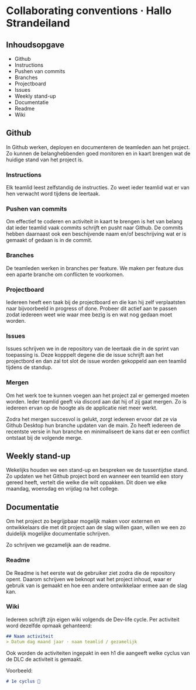 # Collaborating conventions · Hallo Strandeiland

## Inhoudsopgave
* Github
* Instructions
* Pushen van commits
* Branches
* Projectboard
* Issues
* Weekly stand-up
* Documentatie
* Readme
* Wiki

## Github
In Github werken, deployen en documenteren de teamleden aan het project. Zo kunnen de belanghebbenden goed monitoren en in kaart brengen wat de huidige stand van het project is.

### Instructions
Elk teamlid leest zelfstandig de instructies. Zo weet ieder teamlid wat er van hen verwacht word tijdens de leertaak. 

### Pushen van commits
Om effectief te coderen en activiteit in kaart te brengen is het van belang dat ieder teamlid vaak commits schrijft en pusht naar Github. De commits hebben daarnaast ook een beschijvende naam en/of beschrijving wat er is gemaakt of gedaan is in de commit.

### Branches
De teamleden werken in branches per feature. We maken per feature dus een aparte branche om conflicten te voorkomen. 

### Projectboard
Iedereen heeft een taak bij de projectboard en die kan hij zelf verplaatsten naar bijvoorbeeld in progress of done. Probeer dit actief aan te passen zodat iedereen weet wie waar mee bezig is en wat nog gedaan moet worden.

### Issues
Issues schrijven we in de repository van de leertaak die in de sprint van toepassing is. Deze kopppelt degene die de issue schrijft aan het projectbord en dan zal tot slot de issue worden gekoppeld aan een teamlid tijdens de standup.

### Mergen
Om het werk toe te kunnen voegen aan het project zal er gemerged moeten worden. Ieder teamlid geeft via discord aan dat hij of zij gaat mergen. Zo is iedereen ervan op de hoogte als de applicatie niet meer werkt. 

Zodra het mergen succesvol is gelukt, zorgt iedereen ervoor dat ze via Github Desktop hun branche updaten van de main. Zo heeft iedereen de recentste versie in hun branche en minimaliseert de kans dat er een conflict ontstaat bij de volgende merge.

## Weekly stand-up
Wekelijks houden we een stand-up en bespreken we de tussentijdse stand. Zo updaten we het Github project bord en wanneer een teamlid een story gereed heeft, vertelt die welke die wilt oppakken. Dit doen we elke maandag, woensdag en vrijdag na het college.

## Documentatie
Om het project zo begrijpbaar mogelijk maken voor externen en ontwikkelaars die met dit project aan de slag willen gaan, willen we een zo duidelijk mogelijke documentatie schrijven. 

Zo schrijven we gezamelijk aan de readme.

### Readme
De Readme is het eerste wat de gebruiker ziet zodra die de repository opent. 
Daarom schrijven we beknopt wat het project inhoud, waar er gebruik van is gemaakt en hoe een andere ontwikkelaar ermee aan de slag kan.

### Wiki
Iedereen schrijft zijn eigen wiki volgends de Dev-life cycle. Per activiteit word dezelfde opmaak gehanteerd:

```md
## Naam activiteit
> Datum dag maand jaar · naam teamlid / gezamelijk
```

Ook worden de activiteiten ingepakt in een h1 die aangeeft welke cyclus van de DLC de activiteit is gemaakt.

Voorbeeld:
```md
# 1e cyclus 🔁
```
